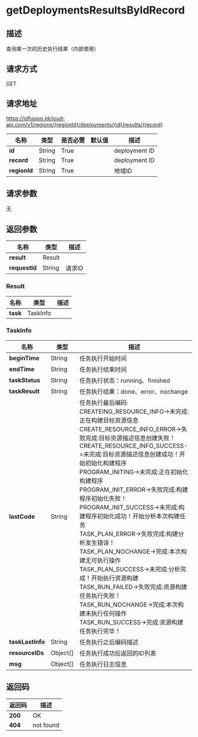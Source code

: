 # getDeploymentsResultsByIdRecord


## 描述
查询某一次的历史执行结果（内部使用）

## 请求方式
GET

## 请求地址
https://jdfusion.jdcloud-api.com/v1/regions/{regionId}/deployments/{id}/results/{record}

|名称|类型|是否必需|默认值|描述|
|---|---|---|---|---|
|**id**|String|True| |deployment ID|
|**record**|String|True| |deployment ID|
|**regionId**|String|True| |地域ID|

## 请求参数
无


## 返回参数
|名称|类型|描述|
|---|---|---|
|**result**|Result| |
|**requestId**|String|请求ID|

### Result
|名称|类型|描述|
|---|---|---|
|**task**|TaskInfo| |
### TaskInfo
|名称|类型|描述|
|---|---|---|
|**beginTime**|String|任务执行开始时间|
|**endTime**|String|任务执行结束时间|
|**taskStatus**|String|任务执行状态：running、finished|
|**taskResult**|String|任务执行结果：done、error、nochange|
|**lastCode**|String|任务执行最后编码:<br>CREATEING_RESOURCE_INFO->未完成:正在构建目标资源信息<br>CREATE_RESOURCE_INFO_ERROR->失败完成:目标资源描述信息创建失败！<br>CREATE_RESOURCE_INFO_SUCCESS->未完成:目标资源描述信息创建成功！开始初始化构建程序<br>PROGRAM_INITING->未完成:正在初始化构建程序<br>PROGRAM_INIT_ERROR->失败完成:构建程序初始化失败！<br>PROGRAM_INIT_SUCCESS->未完成:构建程序初始化成功！开始分析本次构建任务<br>TASK_PLAN_ERROR->失败完成:构建分析发生错误！<br>TASK_PLAN_NOCHANGE->完成:本次构建无可执行操作<br>TASK_PLAN_SUCCESS->未完成:分析完成！开始执行资源构建<br>TASK_RUN_FAILED->失败完成:资源构建任务执行失败！<br>TASK_RUN_NOCHANGE->完成:本次构建未执行任何操作<br>TASK_RUN_SUCCESS->完成:资源构建任务执行完毕！|
|**taskLastInfo**|String|任务执行之后编码描述|
|**resourceIDs**|Object[]|任务执行成功后返回的ID列表|
|**msg**|Object[]|任务执行日志信息|

## 返回码
|返回码|描述|
|---|---|
|**200**|OK|
|**404**|not found|
